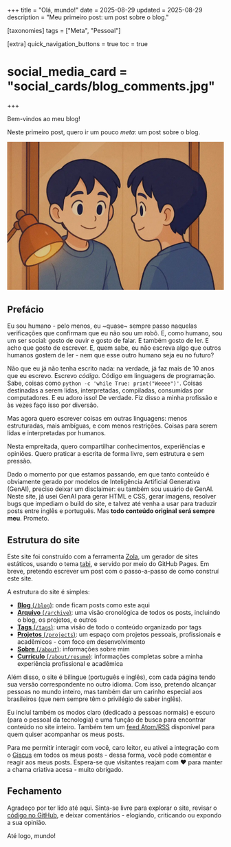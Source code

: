 +++
title = "Olá, mundo!"
date = 2025-08-29
updated = 2025-08-29
description = "Meu primeiro post: um post sobre o blog."

[taxonomies]
tags = ["Meta", "Pessoal"]

[extra]
quick_navigation_buttons = true
toc = true
# social_media_card = "social_cards/blog_comments.jpg"
+++

Bem-vindos ao meu blog!

Neste primeiro post, quero ir um pouco _meta_: um post sobre o blog.

![Eu me olhando no espelho](images/hello-world-hero.webp)

## Prefácio

Eu sou humano - pelo menos, eu ~quase~ sempre passo naquelas verificações que confirmam que eu não sou um robô. E, como humano, sou um ser social: gosto de ouvir e gosto de falar. E também gosto de ler. E acho que gosto de escrever. E, quem sabe, eu não escreva algo que outros humanos gostem de ler - nem que esse outro humano seja eu no futuro?

Não que eu já não tenha escrito nada: na verdade, já faz mais de 10 anos que eu escrevo. Escrevo _código_. Código em linguagens de programação. Sabe, coisas como `python -c 'while True: print("Weeee")'`. Coisas destinadas a serem lidas, interpretadas, compiladas, consumidas por computadores. E eu adoro isso! De verdade. Fiz disso a minha profissão e às vezes faço isso por diversão.

Mas agora quero escrever coisas em outras linguagens: menos estruturadas, mais ambíguas, e com menos restrições. Coisas para serem lidas e interpretadas por humanos.

Nesta empreitada, quero compartilhar conhecimentos, experiências e opiniões. Quero praticar a escrita de forma livre, sem estrutura e sem pressão.

Dado o momento por que estamos passando, em que tanto conteúdo é obviamente gerado por modelos de Inteligência Artificial Generativa (GenAI), preciso deixar um disclaimer: eu também sou usuário de GenAI. Neste site, já usei GenAI para gerar HTML e CSS, gerar imagens, resolver bugs que impediam o build do site, e talvez até venha a usar para traduzir posts entre inglês e português. Mas **todo conteúdo original será sempre meu**. Prometo.

## Estrutura do site

Este site foi construído com a ferramenta [Zola](https://www.getzola.org/), um gerador de sites estáticos, usando o tema [tabi](https://welpo.github.io/tabi/), e servido por meio do GitHub Pages. Em breve, pretendo escrever um post com o passo-a-passo de como construí este site.

A estrutura do site é simples:

- [**Blog** (`/blog`)](../): onde ficam posts como este aqui
- [**Arquivo** (`/archive`)](../../archive/): uma visão cronológica de todos os posts, incluindo o blog, os projetos, e outros
- [**Tags** (`/tags`)](../../tags/): uma visão de todo o conteúdo organizado por tags
- [**Projetos** (`/projects`)](../../projects/): um espaço com projetos pessoais, profissionais e acadêmicos - com foco em desenvolvimento
- [**Sobre** (`/about`)](../../about/): informações sobre mim
- [**Currículo** (`/about/resume`)](../../about/resume/): informações completas sobre a minha experiência profissional e acadêmica

Além disso, o site é bilíngue (português e inglês), com cada página tendo sua versão correspondente no outro idioma. Com isso, pretendo alcançar pessoas no mundo inteiro, mas também dar um carinho especial aos brasileiros (que nem sempre têm o privilégio de saber inglês).

Eu incluí também os modos claro (dedicado a pessoas normais) e escuro (para o pessoal da tecnologia) e uma função de busca para encontrar conteúdo no site inteiro. Também tem um [feed Atom/RSS](/atom.xml) disponível para quem quiser acompanhar os meus posts.

Para me permitir interagir com você, caro leitor, eu ativei a integração com o [Giscus](https://giscus.app/) em todos os meus posts - dessa forma, você pode comentar e reagir aos meus posts. Espera-se que visitantes reajam com ❤️ para manter a chama criativa acesa - muito obrigado.

## Fechamento

Agradeço por ter lido até aqui. Sinta-se livre para explorar o site, revisar o [código no GitHub](https://github.com/ruancomelli/ruancomelli.github.io), e deixar comentários - elogiando, criticando ou expondo a sua opinião.

Até logo, mundo!
